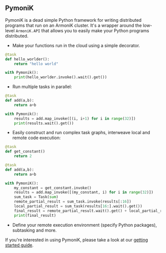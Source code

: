 ## PymoniK


PymoniK is a dead simple Python framework for writing distributed programs that run on an ArmoniK cluster. It's a wrapper around the low-level `ArmoniK.API` that allows you to easily make your Python programs distributed. 

- Make your functions run in the cloud using a simple decorator.

```py
@task
def hello_worlder():
    return "hello world"

with Pymonik():
    print(hello_worlder.invoke().wait().get())
```

- Run multiple tasks in parallel:

```py
@task
def add(a,b):
    return a+b

with Pymonik():
    results = add.map_invoke([(i, i+1) for i in range(32)])
    print(results.wait().get())

```

- Easily construct and run complex task graphs, interweave local and remote code execution:

```py
@task
def get_constant()
    return 2

@task
def add(a,b):
    return a+b

with PymoniK():
    my_constant = get_constant.invoke()
    results = add.map_invoke([(my_constant, i) for i in range(32)])
    sum_task = Task(sum)
    remote_partial_result = sum_task.invoke(results[:16])
    local_partial_result = sum_task(results[16:].wait().get())
    final_result = remote_partial_result.wait().get() + local_partial_result
    print(final_result)
```

- Define your remote execution environment (specify Python packages), subtasking and more.

If you're interested in using PymoniK, please take a look at our [getting started guide](getting-started.md).

